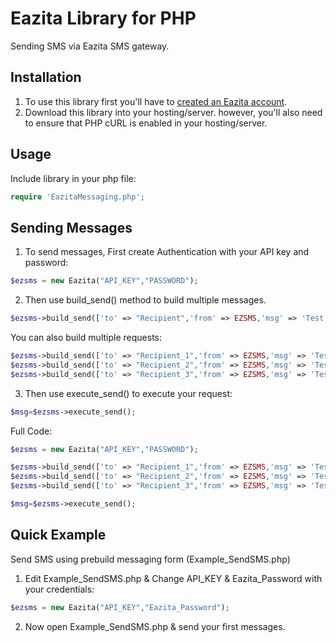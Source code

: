 Eazita Library for PHP
=================

Sending SMS via Eazita SMS gateway.



Installation
------------

1) To use this library first you'll have to [created an Eazita account][signup].
2) Download this library into your hosting/server. however, you'll also need to ensure that PHP cURL is enabled in your hosting/server.


Usage
------------
Include library in your php file:

```php
require 'EazitaMessaging.php';
```


Sending Messages
------------
1) To send messages, First create Authentication with your API key and password:

```php
$ezsms = new Eazita("API_KEY","PASSWORD");
```

2) Then use build_send() method to build multiple messages.

```php
$ezsms->build_send(['to' => "Recipient",'from' => EZSMS,'msg' => 'Test message from Eazita.']);
```
You can also build multiple requests: 

```php
$ezsms->build_send(['to' => "Recipient_1",'from' => EZSMS,'msg' => 'Test message from Eazita.']);
$ezsms->build_send(['to' => "Recipient_2",'from' => EZSMS,'msg' => 'Test message from Eazita.']);
$ezsms->build_send(['to' => "Recipient_3",'from' => EZSMS,'msg' => 'Test message from Eazita.']);
```
3) Then use execute_send() to execute your request:

```php
$msg=$ezsms->execute_send();
```

Full Code:
```php
$ezsms = new Eazita("API_KEY","PASSWORD");

$ezsms->build_send(['to' => "Recipient_1",'from' => EZSMS,'msg' => 'Test message from Eazita.']);
$ezsms->build_send(['to' => "Recipient_2",'from' => EZSMS,'msg' => 'Test message from Eazita.']);
$ezsms->build_send(['to' => "Recipient_3",'from' => EZSMS,'msg' => 'Test message from Eazita.']);

$msg=$ezsms->execute_send();
```



Quick Example
--------------

Send SMS using prebuild messaging form (Example_SendSMS.php)

1) Edit Example_SendSMS.php & Change API_KEY & Eazita_Password with your credentials:

```php
$ezsms = new Eazita("API_KEY","Eazita_Password");
```

2) Now open Example_SendSMS.php & send your first messages.




[signup]: https://eazita.com/sign-up/
